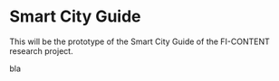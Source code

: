 Smart City Guide
===

This will be the prototype of the Smart City Guide of the FI-CONTENT research project.

bla
